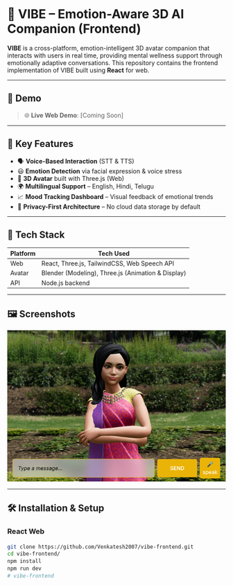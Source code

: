 # 🧠 VIBE – Emotion-Aware 3D AI Companion (Frontend)

**VIBE** is a cross-platform, emotion-intelligent 3D avatar companion that interacts with users in real time, providing mental wellness support through emotionally adaptive conversations. This repository contains the frontend implementation of VIBE built using **React** for web.

---

## 🚀 Demo

> 🌐 **Live Web Demo**: [Coming Soon]  

---

## 🎯 Key Features

- 🗣️ **Voice-Based Interaction** (STT & TTS)
- 😃 **Emotion Detection** via facial expression & voice stress
- 🤖 **3D Avatar** built with Three.js (Web)
- 🌍 **Multilingual Support** – English, Hindi, Telugu
- 📈 **Mood Tracking Dashboard** – Visual feedback of emotional trends
- 🔐 **Privacy-First Architecture** – No cloud data storage by default

---

## 🧩 Tech Stack

| Platform | Tech Used |
|----------|-----------|
| Web      | React, Three.js, TailwindCSS, Web Speech API |
| Avatar   | Blender (Modeling), Three.js (Animation & Display) |
| API      | Node.js backend |

---

## 🖼️ Screenshots

![Dashboard](assests/dashboard.png)

---

## 🛠️ Installation & Setup

### React Web

```bash
git clone https://github.com/Venkatesh2007/vibe-frontend.git
cd vibe-frontend/
npm install
npm run dev
# vibe-frontend
